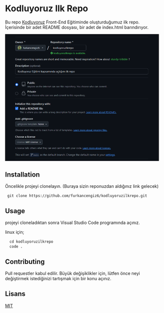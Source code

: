 # Kodluyoruz Ilk Repo

Bu repo [Kodluyoruz](https://www.kodluyoruz.org/) Front-End Eğitiminde oluşturduğumuz ilk repo. İçerisinde bir adet README dosyası, bir adet de index.html barındırıyor.



![Github](img\Github.png)

##  Installation

Öncelikle projeyi clonelayın. (Buraya sizin reponuzdan aldığınız link gelecek)

```Git
 git clone https://github.com/furkancengiz6/kodluyoruzilkrepo.git
```



## Usage

projeyi cloneladıktan sonra Visual Studio Code programında açınız.

linux için;

```Linux
  cd kodluyoruzilkrepo
  code .
```

## Contributing

Pull requestler kabul edilir. Büyük değişiklikler için, lütfen önce neyi değiştirmek istediğinizi tartışmak için bir konu açınız.

## Lisans

[MIT](https://choosealicense.com/licenses/mit/)
